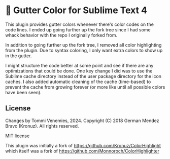 # 🎨 Gutter Color for Sublime Text 4
This plugin provides gutter colors whenever there's color codes on the code
lines. I ended up going further up the fork tree since I had some whack behavior
with the repo I originally forked from.

In addition to going further up the fork tree, I removed all color highlighting
from the plugin. Due to syntax coloring, I only want extra colors to show up in
the gutter.

I might structure the code better at some point and see if there are any
optimizations that could be done. One key change I did was to use the Sublime
cache directory instead of the user package directory for the icon caches. I
also added automatic cleaning of the cache (time-based) to prevent the cache
from growing forever (or more like until all possible colors have been seen).

## License
Changes by Tommi Venemies, 2024.
Copyright (C) 2018 German Mendez Bravo (Kronuz). All rights reserved.

MIT license

This plugin was initially a fork of
https://github.com/Kronuz/ColorHighlight
which itself was a fork of
https://github.com/Monnoroch/ColorHighlighter
